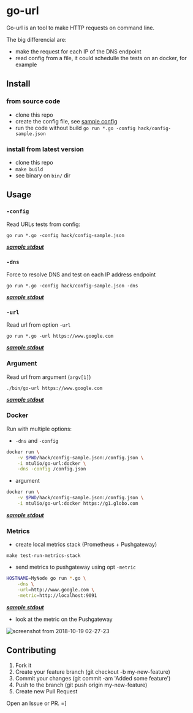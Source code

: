 # go-url

Go-url is an tool to make HTTP requests on command line.

The big differencial are:

- make the request for each IP of the DNS endpoint
- read config from a file, it could schedulle the tests on an docker, for example

## Install

### from source code

* clone this repo
* create the config file, see [sample config](./hack/config-sample.json)
* run the code without build
`go run *.go -config hack/config-sample.json`

### install from latest version

* clone this repo
* `make build`
* see binary on `bin/` dir

## Usage

### `-config`

Read URLs tests from config:

`go run *.go -config hack/config-sample.json`

***[sample stdout](./samples-stdout.md#Option---config)***

### `-dns`

Force to resolve DNS and test on each IP address endpoint

`go run *.go -config hack/config-sample.json -dns`

***[sample stdout](./samples-stdout.md#Option--dns)***

### `-url`

Read url from option `-url`

`go run *.go -url https://www.google.com`

***[sample stdout](./samples-stdout.md#Option--url)***

### Argument

Read url from argument (`argv[1]`)

`./bin/go-url https://www.google.com`

***[sample stdout](./samples-stdout.md#Argument)***

### Docker

Run with multiple options:

* `-dns` and `-config`

```bash
docker run \
    -v $PWD/hack/config-sample.json:/config.json \
    -i mtulio/go-url:docker \
    -dns -config /config.json
```

* argument

```bash
docker run \
    -v $PWD/hack/config-sample.json:/config.json \
    -i mtulio/go-url:docker https://g1.globo.com
```

***[sample stdout](./samples-stdout.md#Docker)***

### Metrics

* create local metrics stack (Prometheus + Pushgateway)

`make test-run-metrics-stack`

* send metrics to pushgateway using opt `-metric`

```bash
HOSTNAME=MyNode go run *.go \
    -dns \
    -url=http://www.google.com \
    -metric=http://localhost:9091
```

***[sample stdout](./samples-stdout.md#metrics)***

* look at the metric on the Pushgateway

![screenshot from 2018-10-19 02-27-23](https://user-images.githubusercontent.com/3216894/47199154-91acea00-d346-11e8-9ac1-eb7576ea1016.png)

## Contributing

1. Fork it
1. Create your feature branch (git checkout -b my-new-feature)
1. Commit your changes (git commit -am 'Added some feature')
1. Push to the branch (git push origin my-new-feature)
1. Create new Pull Request

Open an Issue or PR. =]
